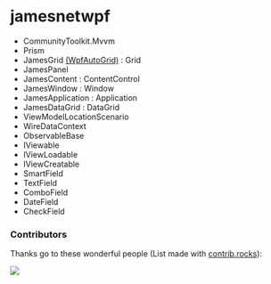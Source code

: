 # jamesnetwpf

- CommunityToolkit.Mvvm
- Prism
- JamesGrid [(WpfAutoGrid)](https://github.com/carbonrobot/wpf-autogrid) : Grid
- JamesPanel
- JamesContent : ContentControl
- JamesWindow : Window
- JamesApplication : Application
- JamesDataGrid : DataGrid
- ViewModelLocationScenario
- WireDataContext
- ObservableBase
- IViewable
- IViewLoadable
- IViewCreatable
- SmartField
- TextField
- ComboField
- DateField
- CheckField



### Contributors
Thanks go to these wonderful people (List made with [contrib.rocks](https://contrib.rocks)):

<a href="https://github.com/jamesnet214/jamesnetwpf/graphs/contributors">
  <img src="https://contrib.rocks/image?repo=jamesnet214/jamesnetwpf" />
</a>
